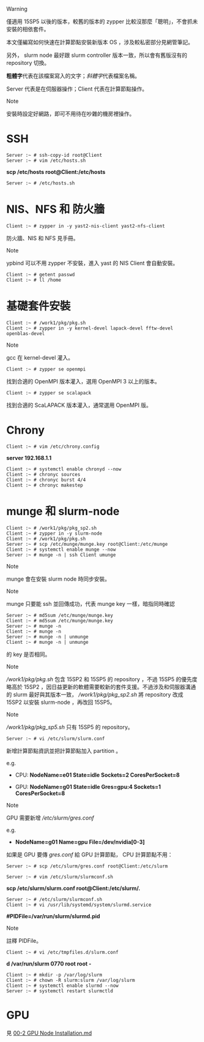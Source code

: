 > [!WARNING]
> 僅適用 15SP5 以後的版本，較舊的版本的 zypper 比較沒那麼「聰明」，不會抓未安裝的相依套件。
> 
> 本文僅編寫如何快速在計算節點安裝新版本 OS ，涉及較私密部分見網管筆記。
> 
> 另外， slurm node 最好跟 slurm controller 版本一致，所以會有舊版沒有的 repository 切換。

**粗體字**代表在該檔案寫入的文字；*斜體字*代表檔案名稱。

Server 代表是在伺服器操作；Client 代表在計算節點操作。

> [!NOTE]
> 安裝時設定好網路，即可不用待在吵雜的機房裡操作。

# SSH

```
Server :~ # ssh-copy-id root@Client
Server :~ # vim /etc/hosts.sh
```
**scp /etc/hosts root@Client:/etc/hosts**
```
Server :~ # /etc/hosts.sh
```

# NIS、NFS 和 防火牆

```
Client :~ # zypper in -y yast2-nis-client yast2-nfs-client
```

防火牆、NIS 和 NFS 見手冊。
> [!NOTE]
> ypbind 可以不用 zypper 不安裝，進入 yast 的 NIS Client 會自動安裝。

```
Client :~ # getent passwd
Client :~ # ll /home
```

# 基礎套件安裝

```
Client :~ # /work1/pkg/pkg.sh
Client :~ # zypper in -y kernel-devel lapack-devel fftw-devel openblas-devel
```
> [!NOTE]
> gcc 在 kernel-devel 灌入。

```
Client :~ # zypper se openmpi
```

找到合適的 OpenMPI 版本灌入，選用 OpenMPI 3 以上的版本。

```
Client :~ # zypper se scalapack
```

找到合適的 ScaLAPACK 版本灌入，通常選用 OpenMPI 版。

# Chrony

```
Client :~ # vim /etc/chrony.config
```
**server 192.168.1.1**

```
Client :~ # systemctl enable chronyd --now
Client :~ # chronyc sources
Client :~ # chronyc burst 4/4
Client :~ # chronyc makestep
```

# munge 和 slurm-node

```
Client :~ # /work1/pkg/pkg_sp2.sh
Client :~ # zypper in -y slurm-node
Client :~ # /work1/pkg/pkg.sh
Server :~ # scp /etc/munge/munge.key root@Client:/etc/munge
Client :~ # systemctl enable munge --now
Server :~ # munge -n | ssh Client umunge
```

> [!NOTE]
> munge 會在安裝 slurm node 時同步安裝。

> [!NOTE]
> munge 只要能 ssh 並回傳成功，代表 munge key 一樣，暗指同時確認
> ```
> Server :~ # md5sum /etc/munge/munge.key
> Client :~ # md5sum /etc/munge/munge.key
> Server :~ # munge -n
> Client :~ # munge -n
> Server :~ # munge -n | unmunge
> Client :~ # munge -n | unmunge
> ```
> 的 key 是否相同。

> [!NOTE]
> */work1/pkg/pkg.sh* 包含 15SP2 和 15SP5 的 repository ，不過 15SP5 的優先度略高於 15SP2 ，因日益更新的軟體需要較新的套件支援。不過涉及和伺服器溝通的 slurm 最好與其版本一致， */work1/pkg/pkg_sp2.sh* 將 repository 改成 15SP2 以安裝 slurm-node ，再改回 15SP5。

> [!NOTE]
> */work1/pkg/pkg_sp5.sh* 只有 15SP5 的 repository。

```
Server :~ # vi /etc/slurm/slurm.conf
```
新增計算節點資訊並把計算節點加入 partition 。

e.g.

- CPU: **NodeName=e01 State=idle Sockets=2 CoresPerSocket=8**

- GPU: **NodeName=g01 State=idle Gres=gpu:4 Sockets=1 CoresPerSocket=8**

> [!Note]
> GPU 需要新增 */etc/slurm/gres.conf*
> 
> e.g.
> 
> - **NodeName=g01 Name=gpu File=/dev/nvidia[0-3]**
> 
> 如果是 GPU 要傳 *gres.conf* 給 GPU 計算節點， CPU 計算節點不用：
> 
> ```Server :~ # scp /etc/slurm/gres.conf root@Client:/etc/slurm```

```
Server :~ # vim /etc/slurm/slurmconf.sh
```

**scp /etc/slurm/slurm.conf root@Client:/etc/slurm/.**

```
Server :~ # /etc/slurm/slurmconf.sh
Client :~ # vi /usr/lib/systemd/system/slurmd.service
```
**#PIDFile=/var/run/slurm/slurmd.pid**

> [!NOTE]
> 註釋 PIDFile。

```
Client :~ # vi /etc/tmpfiles.d/slurm.conf
```

**d /var/run/slurm 0770 root root -**

```
Client :~ # mkdir -p /var/log/slurm
Client :~ # chown -R slurm:slurm /var/log/slurm
Client :~ # systemctl enable slurmd --now
Server :~ # systemctl restart slurmctld
```

# GPU

見 [00-2 GPU Node Installation.md](https://github.com/ptcharliechen/SUSE15-cluster/blob/main/00-2%20GPU%20Node%20Installation.md)
